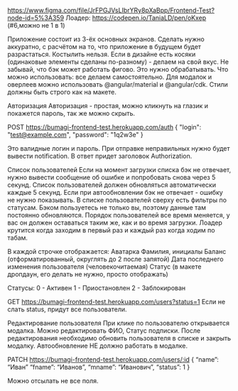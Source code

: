 


https://www.figma.com/file/JrFPGJVsLIbrYRy8pXaBpp/Frontend-Test?node-id=5%3A359
Лоадер: https://codepen.io/TaniaLD/pen/oKxep (#6,можно не 1 в 1)

Приложение состоит из 3-ёх основных экранов.
Сделать нужно аккуратно, с расчётом на то, что приложение в будущем будет разрастаться. Костылить нельзя.
Если в дизайне есть косяки (одинаковые элементы сделаны по-разному) - делаем на свой вкус.
Не забывай, что бэк может работать фигово. Это нужно обрабатывать.
Что можно использовать: все делаем самостоятельно. Для модалок и оверлеев можно использовать @angular/material и @angular/cdk. Стили должны быть строго как на макете.

Авторизация 
Авторизация - простая, можно кликнуть на глазик и покажется пароль, так же можно скрыть. 

POST https://bumagi-frontend-test.herokuapp.com/auth
{
	"login": "test@example.com",
	"password": "1q2w3e"
}

Это валидные логин и пароль. При отправке неправильных нужно будет вывести notification. В ответ придет заголовок Authorization.

Список пользователей
Если на момент загрузки списка бэк не отвечает, нужно вывести сообщение об ошибке и попробовать снова через 5 секунд.
Список пользователей должен обновляться автоматически каждые 5 секунд.
Если при автообновлении бэк не отвечает - ошибку не нужно показывать.
В списке пользователей сверху есть фильтры по статусам.
Бэком пользуетесь не только вы, поэтому данные там постоянно обновляются.
Порядок пользователей все время меняется, у вас он должен оставаться таким же, как и во время загрузки.
Лоадер крутится когда заходим в первый раз и каждый раз когда ходим по табам.

В каждой строчке отображается:
Аватарка
Фамилия, инициалы
Баланс (отформатированный, округлять до 2 после запятой)
Дата последнего изменения пользователя (человекочитаемая)
Статус (в макете дропдаун, его делать не нужно, просто отображать)

Статусы:
0 - Активен
1 - Приостановлен
2 - Заблокирован

GET https://bumagi-frontend-test.herokuapp.com/users?status=1
Если не слать status, придут все пользователи.

Редактирование пользователя
При клике по пользователю открывается модалка.
Можно редактировать ФИО, Статус подписки.
После редактирования необходимо обновить пользователя в списке и закрыть модалку. Автообновление НЕ должно работать в модалке.


PATCH https://bumagi-frontend-test.herokuapp.com/users/:id 
{
	“name”: “Иван”
“fname”: “Иванов”,
“mname”: “Иванович”,
“status”: 1
}

Можно отсылать не все поля.
